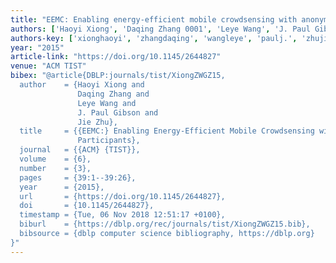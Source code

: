 ```yaml
---
title: "EEMC: Enabling energy-efficient mobile crowdsensing with anonymous participants"
authors: ['Haoyi Xiong', 'Daqing Zhang 0001', 'Leye Wang', 'J. Paul Gibson', 'Jie Zhu']
authors-key: ['xionghaoyi', 'zhangdaqing', 'wangleye', 'paulj.', 'zhujie']
year: "2015"
article-link: "https://doi.org/10.1145/2644827"
venue: "ACM TIST"
bibex: "@article{DBLP:journals/tist/XiongZWGZ15,
  author    = {Haoyi Xiong and
               Daqing Zhang and
               Leye Wang and
               J. Paul Gibson and
               Jie Zhu},
  title     = {{EEMC:} Enabling Energy-Efficient Mobile Crowdsensing with Anonymous
               Participants},
  journal   = {{ACM} {TIST}},
  volume    = {6},
  number    = {3},
  pages     = {39:1--39:26},
  year      = {2015},
  url       = {https://doi.org/10.1145/2644827},
  doi       = {10.1145/2644827},
  timestamp = {Tue, 06 Nov 2018 12:51:17 +0100},
  biburl    = {https://dblp.org/rec/journals/tist/XiongZWGZ15.bib},
  bibsource = {dblp computer science bibliography, https://dblp.org}
}"
---
```

